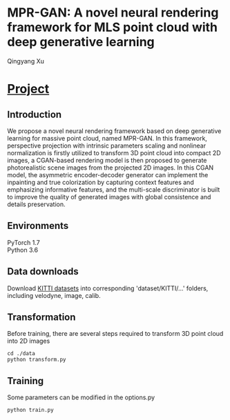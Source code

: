 # MPR-GAN: A novel neural rendering framework for MLS point cloud with deep generative learning
Qingyang Xu <br>
# [Project](https://ohxu.github.io/MPR_GAN_web/)
## Introduction
We propose a novel neural rendering framework based on deep generative learning for massive point cloud, named MPR-GAN. In this framework, perspective projection with intrinsic parameters scaling and nonlinear normalization is firstly utilized to transform 3D point cloud into compact 2D images, a CGAN-based rendering model is then proposed to generate photorealistic scene images from the projected 2D images. In this CGAN model, the asymmetric encoder-decoder generator can implement the inpainting and true colorization by capturing context features and emphasizing informative features, and the multi-scale discriminator is built to improve the quality of generated images with global consistence and details preservation.
## Environments
PyTorch 1.7 <br>
Python 3.6 <br>
## Data downloads
Download [KITTI datasets](http://www.cvlibs.net/datasets/kitti/eval_odometry.php) into corresponding 'dataset/KITTI/...' folders, including velodyne, image, calib.
## Transformation
Before training, there are several steps required to transform 3D point cloud into 2D images
```
cd ./data
python transform.py
```
## Training
Some parameters can be modified in the options.py
```
python train.py
```
